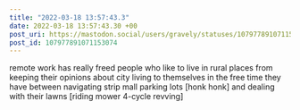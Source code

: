 ```yaml
---
title: "2022-03-18 13:57:43.3"
date: 2022-03-18 13:57:43.30 +00
post_uri: https://mastodon.social/users/gravely/statuses/107977891071153074
post_id: 107977891071153074
---
```

remote work has really freed people who like to live in rural places from keeping their opinions about city living to themselves in the free time they have between navigating strip mall parking lots [honk honk] and dealing with their lawns [riding mower 4-cycle revving]


